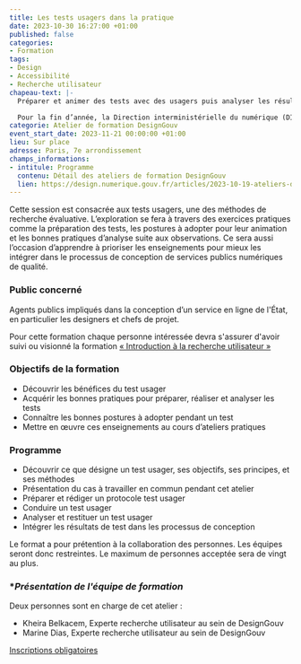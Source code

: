 ```yaml
---
title: Les tests usagers dans la pratique
date: 2023-10-30 16:27:00 +01:00
published: false
categories:
- Formation
tags:
- Design
- Accessibilité
- Recherche utilisateur
chapeau-text: |-
  Préparer et animer des tests avec des usagers puis analyser les résultats.

  Pour la fin d’année, la Direction interministérielle du numérique (DINUM) a conçu un programme de 5 ateliers de formation pour vous aider à améliorer les services publics en ligne
categorie: Atelier de formation DesignGouv
event_start_date: 2023-11-21 00:00:00 +01:00
lieu: Sur place
adresse: Paris, 7e arrondissement
champs_informations:
- intitule: Programme
  contenu: Détail des ateliers de formation DesignGouv
  lien: https://design.numerique.gouv.fr/articles/2023-10-19-ateliers-de-formations/
---
```


Cette session est consacrée aux tests usagers, une des méthodes de recherche évaluative. L’exploration se fera à travers des exercices pratiques comme la préparation des tests, les postures à adopter pour leur animation et les bonnes pratiques d’analyse suite aux observations. 
Ce sera aussi l’occasion d’apprendre à prioriser les enseignements pour mieux les intégrer dans le processus de conception de services publics numériques de qualité.

### **Public concerné**
Agents publics impliqués dans la conception d’un service en ligne de l'État, en particulier les designers et chefs de projet.

Pour cette formation chaque personne intéressée devra s'assurer d'avoir suivi ou visionné la formation [« Introduction à la recherche utilisateur »](https://design.numerique.gouv.fr/formations/recherche-utilisateur/introduction-recherche-utilisateur/)

### **Objectifs de la formation** 
* Découvrir les bénéfices du test usager
* Acquérir les bonnes pratiques pour préparer, réaliser et analyser les tests
* Connaître les bonnes postures à adopter pendant un test
* Mettre en œuvre ces enseignements au cours d’ateliers pratiques

### **Programme**
* Découvrir ce que désigne un test usager, ses objectifs, ses principes, et ses méthodes
* Présentation du cas à travailler en commun pendant cet atelier
* Préparer et rédiger un protocole test usager
* Conduire un test usager
* Analyser et restituer un test usager
* Intégrer les résultats de test dans les processus de conception

Le format a pour prétention à la collaboration des personnes. Les équipes seront donc restreintes. Le maximum de personnes acceptée sera de vingt au plus. 

### **Présentation de l'équipe de formation*

Deux personnes sont en charge de cet atelier :
* Kheira Belkacem, Experte recherche utilisateur au sein de DesignGouv
* Marine Dias, Experte recherche utilisateur au sein de DesignGouv

<div class="lien-important"><p><a href="https://design.numerique.gouv.fr/formations/recherche-utilisateur/atelier-test-usager/">Inscriptions obligatoires</a></p></div>